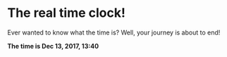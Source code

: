 # The real time clock!

Ever wanted to know what the time is? Well, your journey is about to end!

**The time is Dec 13, 2017, 13:40**